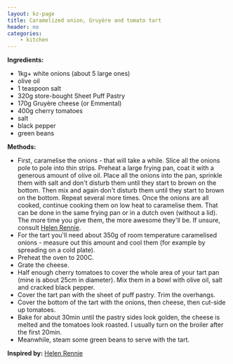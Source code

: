 ```yaml
---
layout: kz-page
title: Caramelized onion, Gruyère and tomato tart
header: no
categories:
    - kitchen
---
```


**Ingredients:**

* 1kg+ white onions (about 5 large ones)
* olive oil
* 1 teaspoon salt
<nbsp></nbsp>
* 320g store-bought Sheet Puff Pastry
* 170g Gruyère cheese (or Emmental)
* 400g cherry tomatoes
* salt
* black pepper
<nbsp></nbsp>
* green beans

**Methods:**

* First, caramelise the onions - that will take a while. Slice all the onions pole to pole into thin strips. Preheat a large frying pan, coat it with a generous amount of olive oil. Place all the onions into the pan, sprinkle them with salt and don't disturb them until they start to brown on the bottom. Then mix and again don't disturb them until they start to brown on the bottom. Repeat several more times. Once the onions are all cooked, continue cooking them on low heat to caramelise them. That can be done in the same frying pan or in a dutch oven (without a lid). The more time you give them, the more awesome they'll be. If unsure, consult [Helen Rennie](https://youtu.be/kEfJTmf9hDs).
* For the tart you'll need about 350g of room temperature caramelised onions - measure out this amount and cool them (for example by spreading on a cold plate).
* Preheat the oven to 200C.
* Grate the cheese. 
* Half enough cherry tomatoes to cover the whole area of your tart pan (mine is about 25cm in diameter). Mix them in a bowl with olive oil, salt and cracked black pepper.
* Cover the tart pan with the sheet of puff pastry. Trim the overhangs. 
* Cover the bottom of the tart with the onions, then cheese, then cut-side up tomatoes.
* Bake for about 30min until the pastry sides look golden, the cheese is melted and the tomatoes look roasted. I usually turn on the broiler after the first 20min.
* Meanwhile, steam some green beans to serve with the tart.

**Inspired by:** [Helen Rennie](https://youtu.be/zQB970WsB-Q)
